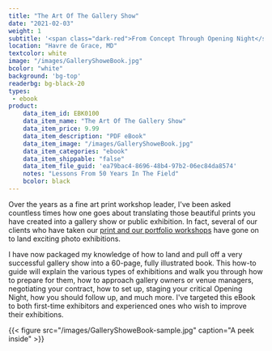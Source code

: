 ```yaml
---
title: "The Art Of The Gallery Show"
date: "2021-02-03"
weight: 1
subtitle: '<span class="dark-red">From Concept Through Opening Night</span>'
location: "Havre de Grace, MD"
textcolor: white
image: "/images/GalleryShoweBook.jpg"
bcolor: "white"
background: 'bg-top'
readerbg: bg-black-20
types:
 - ebook
product:
    data_item_id: EBK0100
    data_item_name: "The Art Of The Gallery Show"
    data_item_price: 9.99
    data_item_description: "PDF eBook"
    data_item_image: "/images/GalleryShoweBook.jpg"
    data_item_categories: "ebook"
    data_item_shippable: "false"
    data_item_file_guid: 'ea79bac4-8696-48b4-97b2-06ec84da8574'
    notes: "Lessons From 50 Years In The Field"
    bcolor: black
---
```

Over the years as a fine art print workshop leader, I've been asked countless times how one goes about translating those beautiful prints you have created into a gallery show or public exhibition. In fact, several of our clients who have taken our [print and our portfolio workshops](https://lesterpickerphoto.com/types/workshop/) have gone on to land exciting photo exhibitions. 

I have now packaged my knowledge of how to land and pull off a very successful gallery show into a 60-page, fully illustrated book. This how-to guide will explain the various types of exhibitions and walk you through how to prepare for them, how to approach gallery owners or venue managers, negotiating your contract, how to set up, staging your critical Opening Night, how you should follow up, and much more. I've targeted this eBook to both first-time exhibitors and experienced ones who wish to improve their exhibitions. 

{{< figure src="/images/GalleryShoweBook-sample.jpg" caption="A peek inside" >}}
